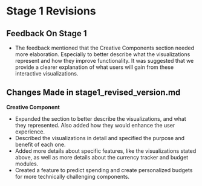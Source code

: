 # Stage 1 Revisions

## Feedback On Stage 1

- The feedback mentioned that the Creative Components section needed more elaboration. Especially to better describe what the visualizations represent and how they improve functionality. It was suggested that we provide a clearer explanation of what users will gain from these interactive visualizations.

## Changes Made in stage1_revised_version.md

**Creative Component**

   - Expanded the section to better describe the visualizations, and what they represented. Also added how they would enhance the user experience.
   - Described the visualizations in detail and specified the purpose and benefit of each one.
   - Added more details about specific features, like the visualizations stated above, as well as more details about the currency tracker and budget modules.
   - Created a feature to predict spending and create personalized budgets for more technically challenging components.
     
